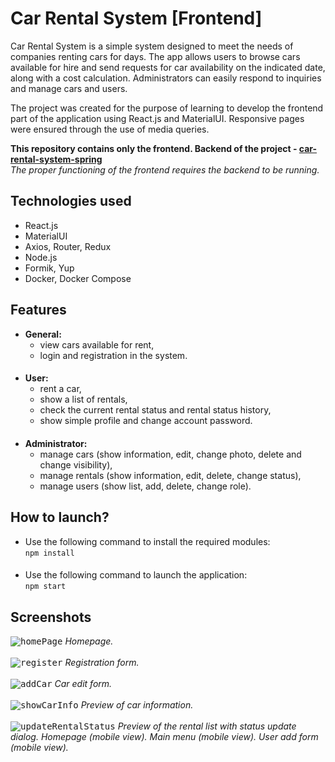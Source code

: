 # Car Rental System [Frontend]
Car Rental System is a simple system designed to meet the needs of companies renting cars for days. The app allows users to browse cars available for hire and send requests for car availability on the indicated date, along with a cost calculation. Administrators can easily respond to inquiries and manage cars and users.

The project was created for the purpose of learning to develop the frontend part of the application using React.js and MaterialUI. Responsive pages were ensured through the use of media queries.

**This repository contains only the frontend. Backend of the project - [car-rental-system-spring](https://github.com/Mr-Victor16/car-rental-system-spring)**  
_The proper functioning of the frontend requires the backend to be running._

## Technologies used
+ React.js
+ MaterialUI
+ Axios, Router, Redux
+ Node.js
+ Formik, Yup
+ Docker, Docker Compose

## Features
+ **General:**
  + view cars available for rent,
  + login and registration in the system.
####
+ **User:**
  + rent a car,
  + show a list of rentals,
  + check the current rental status and rental status history,
  + show simple profile and change account password.
####
+ **Administrator:**
  + manage cars (show information, edit, change photo, delete and change visibility),
  + manage rentals (show information, edit, delete, change status),
  + manage users (show list, add, delete, change role).

## How to launch?
+ Use the following command to install the required modules:  
`npm install`
####
+ Use the following command to launch the application:  
`npm start`

## Screenshots
<kbd>![homePage](https://github.com/Mr-Victor16/car-rental-system-react/assets/101965882/880a40a4-9b62-400e-a393-8c2f0c25f377)</kbd>
_Homepage._<br /><br />
<kbd>![register](https://github.com/Mr-Victor16/car-rental-system-react/assets/101965882/ede33a1c-dcba-44fb-9529-b34a1dd3efad)</kbd>
_Registration form._<br /><br />
<kbd>![addCar](https://github.com/Mr-Victor16/car-rental-system-react/assets/101965882/75fe3067-19c0-42b7-98ea-8afeabeb54a3)</kbd>
_Car edit form._<br /><br />
<kbd>![showCarInfo](https://github.com/Mr-Victor16/car-rental-system-react/assets/101965882/171378b4-56e9-479b-8598-1ade4cb41ae4)</kbd>
_Preview of car information._<br /><br />
<kbd>![updateRentalStatus](https://github.com/Mr-Victor16/car-rental-system-react/assets/101965882/30af8412-543d-4971-b1e9-160fde0b52ee)</kbd>
_Preview of the rental list with status update dialog._
<kbd></kbd>
_Homepage (mobile view)._
<kbd></kbd>
_Main menu (mobile view)._
<kbd></kbd>
_User add form (mobile view)._